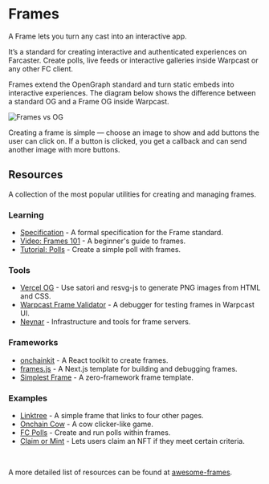 # Frames

A Frame lets you turn any cast into an interactive app.

It’s a standard for creating interactive and authenticated experiences on Farcaster. Create polls, live feeds or interactive galleries inside Warpcast or any other FC client.

Frames extend the OpenGraph standard and turn static embeds into interactive experiences. The diagram below shows the difference between a standard OG and a Frame OG inside Warpcast.

![Frames vs OG](/assets/frame_og.png)

Creating a frame is simple — choose an image to show and add buttons the user can click on. If a button is clicked, you get a callback and can send another image with more buttons.

## Resources

A collection of the most popular utilities for creating and managing frames.

### Learning

- [Specification](../../reference/frames/spec.md) - A formal specification for the Frame standard.
- [Video: Frames 101](https://youtu.be/rp9X8rAPzPM?si=PWm3vBFCTtaoE_Ua) - A beginner's guide to frames.
- [Tutorial: Polls](../../developers/guides/frames/poll.md) - Create a simple poll with frames.

### Tools

- [Vercel OG](https://vercel.com/docs/functions/og-image-generation) - Use satori and resvg-js to generate PNG images from HTML and CSS.
- [Warpcast Frame Validator](https://warpcast.com/~/developers/frames) - A debugger for testing frames in Warpcast UI.
- [Neynar](https://docs.neynar.com/docs/how-to-build-farcaster-frames-with-neynar) - Infrastructure and tools for frame servers.

### Frameworks

- [onchainkit](https://github.com/coinbase/onchainkit) - A React toolkit to create frames.
- [frames.js](https://framesjs.org/) - A Next.js template for building and debugging frames.
- [Simplest Frame](https://github.com/depatchedmode/simplest-frame) - A zero-framework frame template.

### Examples

- [Linktree](https://replit.com/@soren/Linktree-Frame?v=1) - A simple frame that links to four other pages.
- [Onchain Cow](https://github.com/WillPapper/On-Chain-Cow-Farcaster-Frame) - A cow clicker-like game.
- [FC Polls](https://github.com/farcasterxyz/fc-polls) - Create and run polls within frames.
- [Claim or Mint](https://github.com/horsefacts/base-mint-with-warps) - Lets users claim an NFT if they meet certain criteria.

<br/>

A more detailed list of resources can be found at [awesome-frames](https://github.com/davidfurlong/awesome-frames).
